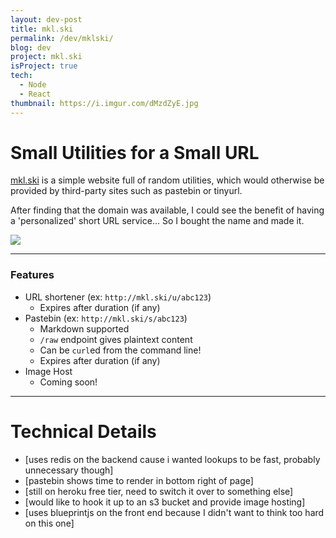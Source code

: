 ```yaml
---
layout: dev-post
title: mkl.ski
permalink: /dev/mklski/
blog: dev
project: mkl.ski
isProject: true
tech:
  - Node
  - React
thumbnail: https://i.imgur.com/dMzdZyE.jpg
---
```


# Small Utilities for a Small URL

[mkl.ski](http://mkl.ski/) is a simple website full of random utilities, which would otherwise be provided by third-party sites such as pastebin or tinyurl.

After finding that the domain was available, I could see the benefit of having a 'personalized' short URL service... So I bought the name and made it.

<img src="https://i.imgur.com/dMzdZyE.jpg" />

---

### Features

- URL shortener (ex: `http://mkl.ski/u/abc123`)
  - Expires after duration (if any)
- Pastebin (ex: `http://mkl.ski/s/abc123`)
  - Markdown supported
  - `/raw` endpoint gives plaintext content
  - Can be `curl`ed from the command line!
  - Expires after duration (if any)
- Image Host
  - Coming soon!

---

# Technical Details
- [uses redis on the backend cause i wanted lookups to be fast, probably unnecessary though]
- [pastebin shows time to render in bottom right of page]
- [still on heroku free tier, need to switch it over to something else]
- [would like to hook it up to an s3 bucket and provide image hosting]
- [uses blueprintjs on the front end because I didn't want to think too hard on this one]

